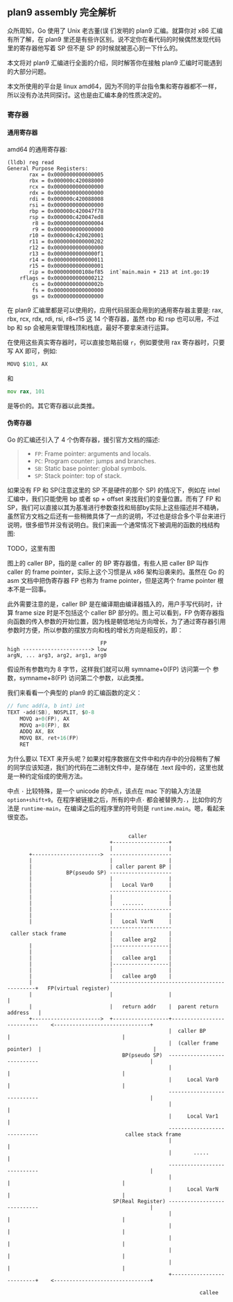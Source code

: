 ## plan9 assembly 完全解析

众所周知，Go 使用了 Unix 老古董(误 们发明的 plan9 汇编。就算你对 x86 汇编有所了解，在 plan9 里还是有些许区别。说不定你在看代码的时候偶然发现代码里的寄存器他写着 SP 但不是 SP 的时候就被恶心到一下什么的。

本文将对 plan9 汇编进行全面的介绍，同时解答你在接触 plan9 汇编时可能遇到的大部分问题。

本文所使用的平台是 linux amd64，因为不同的平台指令集和寄存器都不一样，所以没有办法共同探讨。这也是由汇编本身的性质决定的。

### 寄存器
#### 通用寄存器
amd64 的通用寄存器:
```
(lldb) reg read
General Purpose Registers:
       rax = 0x0000000000000005
       rbx = 0x000000c420088000
       rcx = 0x0000000000000000
       rdx = 0x0000000000000000
       rdi = 0x000000c420088008
       rsi = 0x0000000000000000
       rbp = 0x000000c420047f78
       rsp = 0x000000c420047ed8
        r8 = 0x0000000000000004
        r9 = 0x0000000000000000
       r10 = 0x000000c420020001
       r11 = 0x0000000000000202
       r12 = 0x0000000000000000
       r13 = 0x00000000000000f1
       r14 = 0x0000000000000011
       r15 = 0x0000000000000001
       rip = 0x000000000108ef85  int`main.main + 213 at int.go:19
    rflags = 0x0000000000000212
        cs = 0x000000000000002b
        fs = 0x0000000000000000
        gs = 0x0000000000000000
```
在 plan9 汇编里都是可以使用的，应用代码层面会用到的通用寄存器主要是: rax, rbx, rcx, rdx, rdi, rsi, r8~r15 这 14 个寄存器，虽然 rbp 和 rsp 也可以用，不过 bp 和 sp 会被用来管理栈顶和栈底，最好不要拿来进行运算。

在使用这些真实寄存器时，可以直接忽略前缀 `r`，例如要使用 rax 寄存器时，只要写 AX 即可，例如:

```go
MOVQ $101, AX
```

和

```asm
mov rax, 101
```
是等价的。其它寄存器以此类推。

#### 伪寄存器
Go 的汇编还引入了 4 个伪寄存器，援引官方文档的描述:
>-   `FP`: Frame pointer: arguments and locals.
>-   `PC`: Program counter: jumps and branches.
>-   `SB`: Static base pointer: global symbols.
>-   `SP`: Stack pointer: top of stack.

如果没有 FP 和 SP(注意这里的 SP 不是硬件的那个 SP) 的情况下，例如在 intel 汇编中，我们只能使用 bp 或者 sp + offset 来找我们的变量位置。而有了 FP 和 SP，我们可以直接以其为基准进行参数查找和局部by实际上这些描述并不精确，虽然官方文档之后还有一些稍微具体了一点的说明，不过也是综合多个平台来进行说明，很多细节并没有说明白。我们来画一个通常情况下被调用的函数的栈结构图:

TODO，这里有图

图上的 caller BP，指的是 caller 的 BP 寄存器值，有些人把 caller BP 叫作 caller 的 frame pointer，实际上这个习惯是从 x86 架构沿袭来的。虽然在 Go 的 asm 文档中把伪寄存器 FP 也称为 frame pointer，但是这两个 frame pointer 根本不是一回事。

此外需要注意的是，caller BP 是在编译期由编译器插入的，用户手写代码时，计算 frame size 时是不包括这个 caller BP 部分的。图上可以看到，FP 伪寄存器指向函数的传入参数的开始位置，因为栈是朝低地址方向增长，为了通过寄存器引用参数时方便，所以参数的摆放方向和栈的增长方向是相反的，即：
```
                              FP
high ----------------------> low
argN, ... arg3, arg2, arg1, arg0
```
假设所有参数均为 8 字节，这样我们就可以用 symname+0(FP) 访问第一个 参数，symname+8(FP) 访问第二个参数，以此类推。

我们来看看一个典型的 plan9 的汇编函数的定义：
```go
// func add(a, b int) int
TEXT ·add(SB), NOSPLIT, $0-8
	MOVQ a+0(FP), AX
	MOVQ a+8(FP), BX
	ADDQ AX, BX
	MOVQ BX, ret+16(FP)
	RET
```
为什么要以 TEXT 来开头呢？如果对程序数据在文件中和内存中的分段稍有了解的同学应该知道，我们的代码在二进制文件中，是存储在 .text 段中的，这里也就是一种约定俗成的使用方法。

中点 `·` 比较特殊，是一个 unicode 的中点，该点在 mac 下的输入方法是 `option+shift+9`。在程序被链接之后，所有的中点`·` 都会被替换为`.`，比如你的方法是 `runtime·main`，在编译之后的程序里的符号则是 `runtime.main`。嗯，看起来很变态。

```
                                                                                                                              
                                       caller                                                                                 
                                 +------------------+                                                                         
                                 |                  |                                                                         
       +---------------------->  --------------------                                                                         
       |                         |                  |                                                                         
       |                         | caller parent BP |                                                                         
       |           BP(pseudo SP) --------------------                                                                         
       |                         |                  |                                                                         
       |                         |   Local Var0     |                                                                         
       |                         --------------------                                                                         
       |                         |                  |                                                                         
       |                         |   .......        |                                                                         
       |                         --------------------                                                                         
       |                         |                  |                                                                         
       |                         |   Local VarN     |                                                                         
                                 --------------------                                                                         
 caller stack frame              |                  |                                                                         
                                 |   callee arg2    |                                                                         
       |                         |------------------|                                                                         
       |                         |                  |                                                                         
       |                         |   callee arg1    |                                                                         
       |                         |------------------|                                                                         
       |                         |                  |                                                                         
       |                         |   callee arg0    |                                                                         
       |                         ----------------------------------------------+   FP(virtual register)                       
       |                         |                  |                          |                                              
       |                         |   return addr    |  parent return address   |                                              
       +---------------------->  +------------------+---------------------------    <-------------------------------+         
                                                    |  caller BP               |                                    |         
                                                    |  (caller frame pointer)  |                                    |         
                                     BP(pseudo SP)  ----------------------------                                    |         
                                                    |                          |                                    |         
                                                    |     Local Var0           |                                    |         
                                                    ----------------------------                                    |         
                                                    |                          |                                              
                                                    |     Local Var1           |                                              
                                                    ----------------------------                            callee stack frame
                                                    |                          |                                              
                                                    |       .....              |                                              
                                                    ----------------------------                                    |         
                                                    |                          |                                    |         
                                                    |     Local VarN           |                                    |         
                                  SP(Real Register) ----------------------------                                    |         
                                                    |                          |                                    |         
                                                    |                          |                                    |         
                                                    |                          |                                    |         
                                                    |                          |                                    |         
                                                    |                          |                                    |         
                                                    +--------------------------+    <-------------------------------+         
                                                                                                                              
                                                              callee
```
<!--stackedit_data:
eyJoaXN0b3J5IjpbLTk4MjQ0NTA1NSwtMjA2ODEzMjk1MywxMD
Y4NDUzOTAzLC0zNzA3NjM4NDcsOTg0NzA1MjgzLDk2MjY0NzMw
LDEzODk4NTUyMTMsLTE4MjI4NDA2NzYsNzEwNTAzNDMxLC02Mz
k0ODkxMTYsLTIxNjU2NDc4NSwxMjQwNTc4NzI3XX0=
-->
